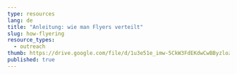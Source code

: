 ```yaml
---
type: resources
lang: de
title: "Anleitung: wie man Flyers verteilt"
slug: how-flyering
resource_types:
  - outreach
thumb: https://drive.google.com/file/d/1u3e51e_imw-5CkW3FdEKdwCwBByzlozP/view?usp=sharing
published: true
---
```

